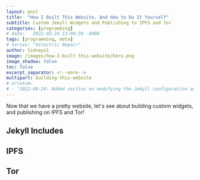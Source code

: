 ```yaml
---
layout: post
title:  "How I Built This Website, And How to Do It Yourself"
subtitle: Custom Jekyll Widgets and Publishing to IPFS and Tor
categories: [programming]
# date:   2022-03-24 13:04:39 -0400
tags: [programming, meta]
# series: "Selectric Repair"
author: Sidneys1
image: /images/how-I-built-this-website/hero.png
image_shadow: false
toc: false
excerpt_separator: <!--more-->
multipart: building-this-website
# erratum:
# - "2022-08-24: Added section on modifying the Jekyll configuration and notes about GitHub Pages."
---
```


Now that we have a pretty website, let's see about building custom widgets, and publishing on IPFS and Tor!

<!--more-->

## Jekyll Includes

## IPFS

## Tor
